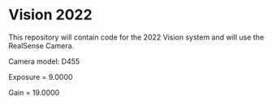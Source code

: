 # Vision 2022

This repository will contain code for the 2022 Vision system and will use the RealSense Camera.

Camera model: D455

Exposure  = 9.0000

Gain = 19.0000
